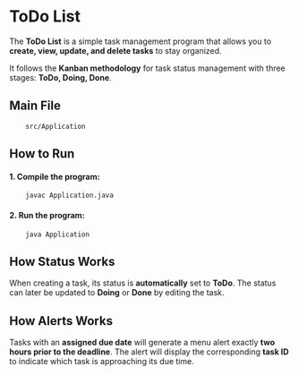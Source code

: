# ToDo List
The **ToDo List** is a simple task management program that allows you to **create, view, update, and delete tasks** to stay organized.

It follows the **Kanban methodology** for task status management with three stages: **ToDo, Doing, Done**.


## Main File
```
    src/Application
```

## How to Run
#### 1. Compile the program:

```
    javac Application.java
```
#### 2. Run the program:
```
    java Application
```

## How Status Works
When creating a task, its status is **automatically** set to **ToDo**. The status can later be updated to **Doing** or **Done** by editing the task.

## How Alerts Works
Tasks with an **assigned due date** will generate a menu alert exactly **two hours prior to the deadline**. The alert will display the corresponding **task ID** to indicate which task is approaching its due time.